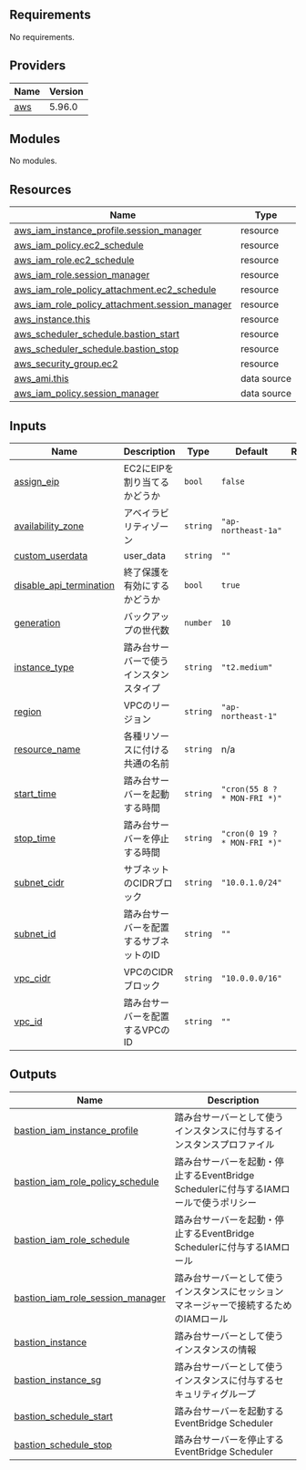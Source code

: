 ## Requirements

No requirements.

## Providers

| Name | Version |
|------|---------|
| <a name="provider_aws"></a> [aws](#provider\_aws) | 5.96.0 |

## Modules

No modules.

## Resources

| Name | Type |
|------|------|
| [aws_iam_instance_profile.session_manager](https://registry.terraform.io/providers/hashicorp/aws/latest/docs/resources/iam_instance_profile) | resource |
| [aws_iam_policy.ec2_schedule](https://registry.terraform.io/providers/hashicorp/aws/latest/docs/resources/iam_policy) | resource |
| [aws_iam_role.ec2_schedule](https://registry.terraform.io/providers/hashicorp/aws/latest/docs/resources/iam_role) | resource |
| [aws_iam_role.session_manager](https://registry.terraform.io/providers/hashicorp/aws/latest/docs/resources/iam_role) | resource |
| [aws_iam_role_policy_attachment.ec2_schedule](https://registry.terraform.io/providers/hashicorp/aws/latest/docs/resources/iam_role_policy_attachment) | resource |
| [aws_iam_role_policy_attachment.session_manager](https://registry.terraform.io/providers/hashicorp/aws/latest/docs/resources/iam_role_policy_attachment) | resource |
| [aws_instance.this](https://registry.terraform.io/providers/hashicorp/aws/latest/docs/resources/instance) | resource |
| [aws_scheduler_schedule.bastion_start](https://registry.terraform.io/providers/hashicorp/aws/latest/docs/resources/scheduler_schedule) | resource |
| [aws_scheduler_schedule.bastion_stop](https://registry.terraform.io/providers/hashicorp/aws/latest/docs/resources/scheduler_schedule) | resource |
| [aws_security_group.ec2](https://registry.terraform.io/providers/hashicorp/aws/latest/docs/resources/security_group) | resource |
| [aws_ami.this](https://registry.terraform.io/providers/hashicorp/aws/latest/docs/data-sources/ami) | data source |
| [aws_iam_policy.session_manager](https://registry.terraform.io/providers/hashicorp/aws/latest/docs/data-sources/iam_policy) | data source |

## Inputs

| Name | Description | Type | Default | Required |
|------|-------------|------|---------|:--------:|
| <a name="input_assign_eip"></a> [assign\_eip](#input\_assign\_eip) | EC2にEIPを割り当てるかどうか | `bool` | `false` | no |
| <a name="input_availability_zone"></a> [availability\_zone](#input\_availability\_zone) | アベイラビリティゾーン | `string` | `"ap-northeast-1a"` | no |
| <a name="input_custom_userdata"></a> [custom\_userdata](#input\_custom\_userdata) | user\_data | `string` | `""` | no |
| <a name="input_disable_api_termination"></a> [disable\_api\_termination](#input\_disable\_api\_termination) | 終了保護を有効にするかどうか | `bool` | `true` | no |
| <a name="input_generation"></a> [generation](#input\_generation) | バックアップの世代数 | `number` | `10` | no |
| <a name="input_instance_type"></a> [instance\_type](#input\_instance\_type) | 踏み台サーバーで使うインスタンスタイプ | `string` | `"t2.medium"` | no |
| <a name="input_region"></a> [region](#input\_region) | VPCのリージョン | `string` | `"ap-northeast-1"` | no |
| <a name="input_resource_name"></a> [resource\_name](#input\_resource\_name) | 各種リソースに付ける共通の名前 | `string` | n/a | yes |
| <a name="input_start_time"></a> [start\_time](#input\_start\_time) | 踏み台サーバーを起動する時間 | `string` | `"cron(55 8 ? * MON-FRI *)"` | no |
| <a name="input_stop_time"></a> [stop\_time](#input\_stop\_time) | 踏み台サーバーを停止する時間 | `string` | `"cron(0 19 ? * MON-FRI *)"` | no |
| <a name="input_subnet_cidr"></a> [subnet\_cidr](#input\_subnet\_cidr) | サブネットのCIDRブロック | `string` | `"10.0.1.0/24"` | no |
| <a name="input_subnet_id"></a> [subnet\_id](#input\_subnet\_id) | 踏み台サーバーを配置するサブネットのID | `string` | `""` | no |
| <a name="input_vpc_cidr"></a> [vpc\_cidr](#input\_vpc\_cidr) | VPCのCIDRブロック | `string` | `"10.0.0.0/16"` | no |
| <a name="input_vpc_id"></a> [vpc\_id](#input\_vpc\_id) | 踏み台サーバーを配置するVPCのID | `string` | `""` | no |

## Outputs

| Name | Description |
|------|-------------|
| <a name="output_bastion_iam_instance_profile"></a> [bastion\_iam\_instance\_profile](#output\_bastion\_iam\_instance\_profile) | 踏み台サーバーとして使うインスタンスに付与するインスタンスプロファイル |
| <a name="output_bastion_iam_role_policy_schedule"></a> [bastion\_iam\_role\_policy\_schedule](#output\_bastion\_iam\_role\_policy\_schedule) | 踏み台サーバーを起動・停止するEventBridge Schedulerに付与するIAMロールで使うポリシー |
| <a name="output_bastion_iam_role_schedule"></a> [bastion\_iam\_role\_schedule](#output\_bastion\_iam\_role\_schedule) | 踏み台サーバーを起動・停止するEventBridge Schedulerに付与するIAMロール |
| <a name="output_bastion_iam_role_session_manager"></a> [bastion\_iam\_role\_session\_manager](#output\_bastion\_iam\_role\_session\_manager) | 踏み台サーバーとして使うインスタンスにセッションマネージャーで接続するためのIAMロール |
| <a name="output_bastion_instance"></a> [bastion\_instance](#output\_bastion\_instance) | 踏み台サーバーとして使うインスタンスの情報 |
| <a name="output_bastion_instance_sg"></a> [bastion\_instance\_sg](#output\_bastion\_instance\_sg) | 踏み台サーバーとして使うインスタンスに付与するセキュリティグループ |
| <a name="output_bastion_schedule_start"></a> [bastion\_schedule\_start](#output\_bastion\_schedule\_start) | 踏み台サーバーを起動するEventBridge Scheduler |
| <a name="output_bastion_schedule_stop"></a> [bastion\_schedule\_stop](#output\_bastion\_schedule\_stop) | 踏み台サーバーを停止するEventBridge Scheduler |
